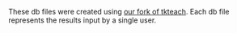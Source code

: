 These db files were created using [our fork of tkteach](https://github.com/aschlakman/tkteach).
Each db file represents the results input by a single user.

